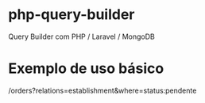 # php-query-builder
Query Builder com PHP / Laravel / MongoDB

# Exemplo de uso básico
/orders?relations=establishment&where=status:pendente
